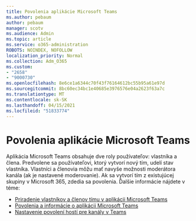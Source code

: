 ```yaml
---
title: Povolenia aplikácie Microsoft Teams
ms.author: pebaum
author: pebaum
manager: scotv
ms.audience: Admin
ms.topic: article
ms.service: o365-administration
ROBOTS: NOINDEX, NOFOLLOW
localization_priority: Normal
ms.collection: Adm_O365
ms.custom:
- "2658"
- "9000730"
ms.openlocfilehash: 8e6ce1a6344c70f43f76164612bc55b95a61e97d
ms.sourcegitcommit: 8bc60ec34bc1e40685e3976576e04a2623f63a7c
ms.translationtype: MT
ms.contentlocale: sk-SK
ms.lasthandoff: 04/15/2021
ms.locfileid: "51833774"
---
```

# <a name="microsoft-teams-permissions"></a>Povolenia aplikácie Microsoft Teams

Aplikácia Microsoft Teams obsahuje dve roly používateľov: vlastníka a člena. Predvolene sa používateľovi, ktorý vytvorí nový tím, udelí stav vlastníka. Vlastníci a členovia môžu mať navyše možnosti moderátora kanála (ak je nastavené moderovanie). Ak sa vytvorí tím z existujúcej skupiny v Microsoft 365, zdedia sa povolenia. Ďalšie informácie nájdete v téme:

- [Priradenie vlastníkov a členov tímu v aplikácii Microsoft Teams](https://docs.microsoft.com/microsoftteams/assign-roles-permissions)
- [Povolenia a informácie o aplikácii Microsoft Teams](https://docs.microsoft.com/microsoftteams/app-permissions)
- [Nastavenie povolení hostí pre kanály v Teams](https://support.office.com/article/4756c468-2746-4bfd-a582-736d55fcc169)
